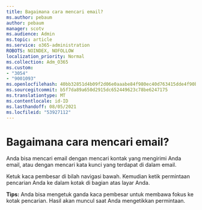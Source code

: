 ```yaml
---
title: Bagaimana cara mencari email?
ms.author: pebaum
author: pebaum
manager: scotv
ms.audience: Admin
ms.topic: article
ms.service: o365-administration
ROBOTS: NOINDEX, NOFOLLOW
localization_priority: Normal
ms.collection: Adm_O365
ms.custom:
- "3054"
- "9001093"
ms.openlocfilehash: 40bb32851d4b09f2d06e0aaabe84f980ec40d763415dde4f90b5120c242e4bb2
ms.sourcegitcommit: b5f7da89a650d2915dc652449623c78be6247175
ms.translationtype: MT
ms.contentlocale: id-ID
ms.lasthandoff: 08/05/2021
ms.locfileid: "53927112"
---
```

# <a name="how-do-i-search-for-an-email"></a>Bagaimana cara mencari email?

Anda bisa mencari email dengan mencari kontak yang mengirimi Anda email, atau dengan mencari kata kunci yang terdapat di dalam email.

Ketuk kaca pembesar di bilah navigasi bawah. Kemudian ketik permintaan pencarian Anda ke dalam kotak di bagian atas layar Anda. 

**Tips:** Anda bisa mengetuk ganda kaca pembesar untuk membawa fokus ke kotak pencarian. Hasil akan muncul saat Anda mengetikkan permintaan. 
